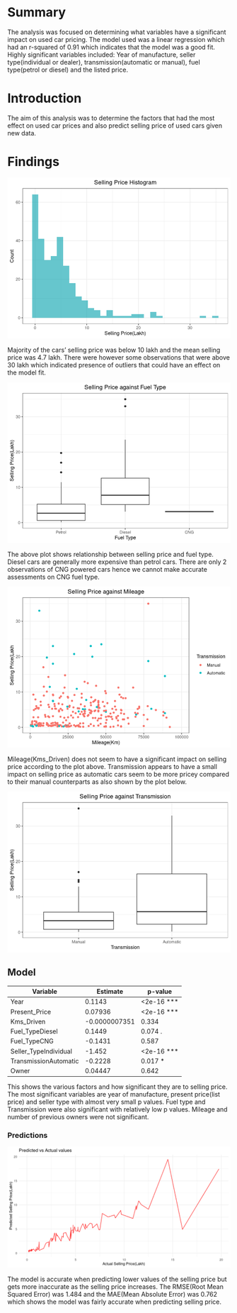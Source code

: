 # Summary
The analysis was focused on determining what variables have a significant impact on used car pricing. The model used was a linear regression which had an r-squared of 0.91 which indicates that the model was a good fit. Highly significant variables included: Year of manufacture, seller type(individual or dealer), transmission(automatic or manual), fuel type(petrol or diesel) and the listed price.

# Introduction
The aim of this analysis was to determine the factors that had the most effect on used car prices and also predict selling price of used cars given new data.

# Findings
![Selling Price Distribution](images/sphist.png)

Majority of the cars’ selling price was below 10 lakh and the mean selling price was 4.7 lakh. There were however some observations that were above 30 lakh which indicated presence of outliers that could have an effect on the model fit.

![Selling price vs Fuel type](images/sp-v-fuel.png)

The above plot shows relationship between selling price and fuel type. Diesel cars are generally more expensive than petrol cars. There are only 2 observations of CNG powered cars hence we cannot make accurate assessments on CNG fuel type.

![Selling price vs mileage](images/sp-v-km.png)

Mileage(Kms_Driven) does not seem to have a significant impact on selling price according to the plot above. Transmission appears to have a small impact on selling price as automatic cars seem to be more pricey compared to their manual counterparts as also shown by the plot below.

![Selling price vs Transmission](images/sp-v-transmission.png)

## Model
| Variable | Estimate | p-value |
| -------- | -------- | ------- |
| Year     | 0.1143   | <2e-16 *** |
| Present_Price | 0.07936 | <2e-16 *** |
| Kms_Driven | -0.0000007351 | 0.334 |
| Fuel_TypeDiesel | 0.1449 | 0.074 . | 
| Fuel_TypeCNG | -0.1431 | 0.587 |
| Seller_TypeIndividual | -1.452 | <2e-16 *** |
| TransmissionAutomatic | -0.2228 | 0.017 * |
| Owner | 0.04447 | 0.642 |

This shows the various factors and how significant they are to selling price. The most significant variables are year of manufacture, present price(list price) and seller type with almost very small p values. Fuel type and Transmission were also significant with relatively low p values. Mileage and number of previous owners were not significant.

### Predictions
![Predicted selling price vs actual selling price](images/pred-v-actual.png)

The model is accurate when predicting lower values of the selling price but gets more inaccurate as the selling price increases. The RMSE(Root Mean Squared Error) was 1.484 and the MAE(Mean Absolute Error) was 0.762 which shows the model was fairly accurate when predicting selling price.
